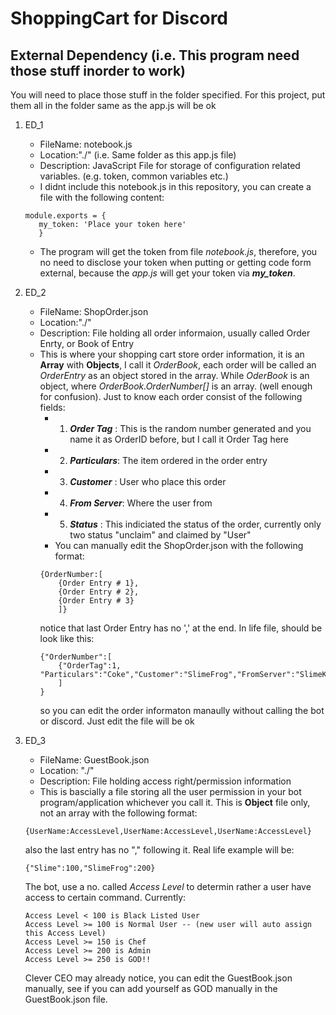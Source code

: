# ShoppingCart for Discord

## External Dependency (i.e. This program need those stuff inorder to work)

You will need to place those stuff in the folder specified. For this project, put them all in the folder same as the app.js will be ok
1. ED_1
   - FileName: notebook.js
   - Location:"./" (i.e. Same folder as this app.js file)
   - Description: JavaScript File for storage of configuration related variables. (e.g. token, common variables etc.)
   - I didnt include this notebook.js in this repository, you can create a file with the following content:
   ```
   module.exports = {
      my_token: 'Place your token here'
      }
   ```
   - The program will get the token from file *notebook.js*, therefore, you no need to disclose your token when putting or getting code form external, because the *app.js* will get your token via ***my_token***.
   
2. ED_2
   - FileName: ShopOrder.json
   - Location:"./" 
   - Description: File holding all order informaion, usually called Order Enrty, or Book of Entry
   - This is where your shopping cart store order information, it is an **Array** with **Objects**, I call it *OrderBook*, each order will be called an *OrderEntry* as an object stored in the array. While *OderBook* is an object, where *OrderBook.OrderNumber[]* is an array. (well enough for confusion). Just to know each order consist of the following fields:
     - 1. ***Order Tag***  : This is the random number generated and you name it as OrderID before, but I call it Order Tag here
     - 2. ***Particulars***: The item ordered in the order entry
     - 3. ***Customer***   : User who place this order
     - 4. ***From Server***: Where the user from
     - 5. ***Status***     : This indiciated the status of the order, currently only two status "unclaim" and claimed by "User"
     - You can manually edit the ShopOrder.json with the following format:
     ```
     {OrderNumber:[
         {Order Entry # 1},
         {Order Entry # 2},
         {Order Entry # 3}
         ]}
     ```
     notice that last Order Entry has no ',' at the end.
     In life file, should be look like this:
     ```
     {"OrderNumber":[
         {"OrderTag":1, "Particulars":"Coke","Customer":"SlimeFrog","FromServer":"SlimeKingdom","Status":"unclaim"}
         ]
     }
     ```
     so you can edit the order informaton manaully without calling the bot or discord. Just edit the file will be ok
3. ED_3
   - FileName: GuestBook.json
   - Location: "./"
   - Description: File holding access right/permission information
   - This is bascially a file storing all the user permission in your bot program/application whichever you call it. This is **Object** file only, not an array with the following format:
   ```
   {UserName:AccessLevel,UserName:AccessLevel,UserName:AccessLevel}
   ```
   also the last entry has no "," following it.
   Real life example will be:
   ```
   {"Slime":100,"SlimeFrog":200}
   ```
   The bot, use a no. called *Access Level* to determin rather a user have access to certain command. Currently:
   ```
   Access Level < 100 is Black Listed User
   Access Level >= 100 is Normal User -- (new user will auto assign this Access Level)
   Access Level >= 150 is Chef
   Access Level >= 200 is Admin
   Access Level >= 250 is GOD!!
   ```
   Clever CEO may already notice, you can edit the GuestBook.json manually, see if you can add yourself as GOD manually in the GuestBook.json file.
